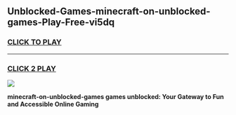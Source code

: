 
## Unblocked-Games-minecraft-on-unblocked-games-Play-Free-vi5dq
<h3>
<a href="https://premium76.site?title=minecraft-on-unblocked-games&ref=19M">CLICK TO PLAY</a></h3>
<hr>

<h3>
<a href="https://premium76.site?title=minecraft-on-unblocked-games&ref=19M">CLICK 2 PLAY</a>
  
</h3>

<a href="https://premium76.site?title=minecraft-on-unblocked-games&ref=19M"><img src="https://clearcache.store/games.png"></a>


**minecraft-on-unblocked-games games unblocked: Your Gateway to Fun and Accessible Online Gaming**
